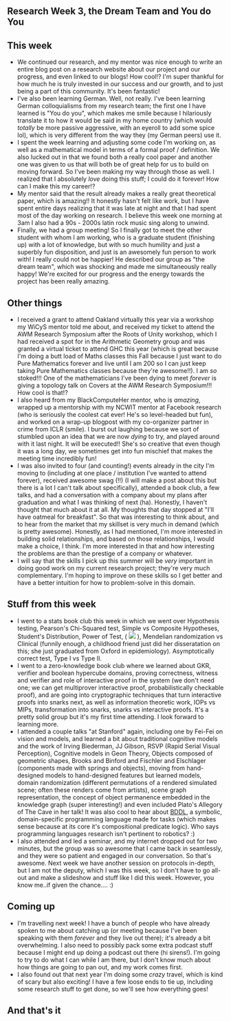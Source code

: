 ## Research Week 3, the Dream Team and You do You

## This week
- We continued our research, and my mentor was nice enough to write an entire blog post on a research website about
our project and our progress, and even linked to our blogs! How cool!? I'm super thankful for how much he is truly
invested in our success and our growth, and to just being a part of this community. It's been fantastic!
- I've also been learning German. Well, not really. I've been learning German colloquialisms from my research team; the first one I have learned
is "You do you", which makes me smile because I hilariously translate it to how it would be said in my home country (which
would *totally* be more passive aggressive, with an eyeroll to add some spice lol), which is very 
different from the way they (my German peers) use it.
- I spent the week learning and adjusting some code I'm working on, as well as a mathematical model in terms of a formal proof
/ definition. We also lucked out in that we found both a really cool paper and another one was given to us that will both
be of great help for us to build on moving forward. So I've been making my way through those as well.
I realized that I absolutely *love* doing this stuff; I could do it forever! How can I make this my career!? 
- My mentor said that the result already makes a really great theoretical paper, which is amazing!! It honestly hasn't felt like
work, but I have spent entire days realizing that it was late at night and that I had spent most of the day working on research.
I believe this week one morning at 3am I also had a 90s - 2000s latin rock music sing along to unwind.
- Finally, we had a group meeting! So I finally got to meet the other student with whom I am working, who is a graduate student
(finishing up) with a lot of knowledge, but with so much humility and just a superbly fun disposition, 
and just is an awesomely fun person to work with! I really could not be happier! He described our group as "the dream team", which
was shocking and made me simultaneously really happy! We're excited for our progress and the energy towards the project has been
really amazing. 

## Other things
- I received a grant to attend Oakland virtually this year via a workshop my WiCyS mentor told me about, and received my ticket to attend
the AWM Research Symposium after the Roots of Unity workshop, which I had received a spot for in the Arithmetic Geometry group
and was granted a virtual ticket to attend GHC this year (which is great because I'm doing a butt load of Maths classes this Fall
because I just want to do Pure Mathematics forever and live until I am 200 so I can just keep taking Pure Mathematics classes
because they're awesome!!). 
I am *so* stoked!!! One of the mathematicians I've been dying to meet *forever* is giving a topology talk on Covers at the AWM
Research Symposium!!! How cool is that!?
- I also heard from my BlackComputeHer mentor, who is *amazing*, wrapped up a mentorship with my NCWIT mentor at Facebook research
(who is seriously the coolest cat ever! He's so level-headed but fun), 
and worked on a wrap-up blogpost with my co-organizer partner in crime from ICLR (smile). I burst out laughing because we sort of 
stumbled upon an idea that we are now *dying* to try, and played around with it last night. It will be executed!! She's so creative
that even though it was a long day, we sometimes get into fun mischief that makes the meeting time incredibly fun!
- I was also invited to four (and counting!) events already in the city I'm moving to (including at one place / institution I've wanted to attend forever), 
received awesome swag (!!) (I will make a post about this but there is a lot I can't talk about specifically),
attended a book club, a few talks, and had a conversation with a company about my plans after graduation and what I was thinking
of next (ha). Honestly, I haven't thought that much about it at all. My thoughts that day stopped at "I'll have oatmeal for breakfast".
So that was interesting to think about, and to hear from the market that my skillset is very much in demand (which is pretty awesome).
Honestly, as I had mentioned, I'm more interested in building solid relationships, and based on those relationships,
I would make a choice, I think. I'm more interested in that and how interesting the problems are than the prestige of a company or whatever.
- I will say that the skills I pick up this summer will be *very* important in doing good work on my current research project; they're very
much complementary. I'm hoping to 
improve on these skills so I get better and have a better intuition for how to problem-solve in this domain.

## Stuff from this week
- I went to a stats book club this week in which we went over Hypothesis testing, Pearson's Chi-Squared test, Simple vs
Composite Hypotheses, Student's Distribution, Power of Test, ( <img src="https://render.githubusercontent.com/render/math?math=1-\beta"> ),
Mendelian randomization vs Clinical (funnily
enough, a childhood friend just did her disseratation on this; she just graduated from Oxford in epidemiology).
Asymptotically correct test, Type I vs Type II.
- I went to a zero-knowledge book club where we learned about GKR, verifier and boolean hypercube domains, proving
correctness, witness and verifier and role of interactive proof in the system (we don't need one; we can get
multiprover interactive proof, probabilistically checkable proof), and are going into cryptographic techniques
that turn interactive proofs into snarks next, as well as information theoretic work, IOPs vs MIPs, transformation
into snarks, snarks vs interactive proofs. It's a pretty solid group but it's my first time attending. I look forward
to learning more.
- I attended a couple talks "at Stanford" again, including one by Fei-Fei on vision and models, and learned a bit about traditional
cognitive models and the work of Irving Biederman, JJ Gibson, RSVP (Rapid Serial Visual Perception), Cognitive models in Geon Theory,
Objects composed of geometric shapes, Brooks and Binford  and Fischler and Elschlager (components made with springs and objects), moving from
hand-designed models to hand-designed features but learned models, domain randomization (different permutations of a rendered simulated scene; often these renders come from artists), scene graph representation, the concept of object permanence embedded in the knowledge graph (super interesting!) and even included Plato's Allegory of The Cave in her talk! It was also cool to hear about [BDDL](https://github.com/StanfordVL/bddl), a symbolic, domain-specific programming language made for tasks (which makes sense because at its core it's compositional predicate logic). Who says
programming languages research isn't pertinent to robotics? :)
- I also attended and led a seminar, and my internet dropped out for two minutes, but the group was so awesome that
I came back in seamlessly, and they were so patient and engaged in our conversation. So that's awesome. Next week we
have another session on protocols in-depth, but I am not the deputy, which I was this week, so I don't have to go all-out
and make a slideshow and stuff like I did this week. However, you know me..if given the chance.... :)

## Coming up
- I'm travelling next week! I have a bunch of people who have already spoken to me about catching up (or meeting because I've been speaking with them *forever* and they live out there); it's already a bit overwhelming. I also need to possibly pack some extra
podcast stuff because I might end up doing a podcast out there (hi sirens!).
I'm going to try to do what I can while I am there, but I don't know much about how things are going to pan out, and my work comes first.
-  I also found out that next year I'm doing some *crazy* travel, which is kind of scary but
also exciting! I have a few loose ends to tie up, including some research stuff to get done, so we'll see how everything goes!

## And that's it
